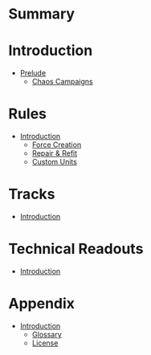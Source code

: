 # Summary

# Introduction
- [Prelude]()
    - [Chaos Campaigns](./chaosCampaigns.md)

# Rules
- [Introduction]()
    - [Force Creation](./rules/forceCreation.md)
    - [Repair & Refit](./rules/repair.md)
    - [Custom Units](./rules/customUnits.md)

# Tracks 
- [Introduction]()

# Technical Readouts
- [Introduction]()

# Appendix 
- [Introduction]()
    - [Glossary](./appendix/glossary.md)
    - [License](./appendix/license.md)